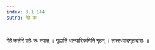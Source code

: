 ```yaml
---
index: 3.1.144
sutra: गेहे कः

---
```

 गेहे कर्तरि ग्रहेः कः स्यात् । गृह्णाति धान्यादिकमिति गृहम् । तात्स्थ्याद्गृहादाराः ॥